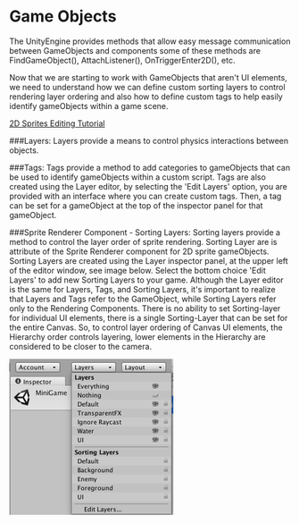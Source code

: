 # Game Objects 

The UnityEngine provides methods that allow easy message communication between GameObjects and components some of these methods are FindGameObject(), AttachListener(), OnTriggerEnter2D(), etc.

Now that we are starting to work with GameObjects that aren't UI elements, we need to understand how we can define custom sorting layers to control rendering layer ordering and also how to define custom tags to help easily identify gameObjects within a game scene.

[2D Sprites Editing Tutorial](https://www.youtube.com/watch?v=tp9PRN2TMy0)

###Layers:
Layers provide a means to control physics interactions between objects.  


###Tags:
Tags provide a method to add categories to gameObjects that can be used to identify gameObjects within a custom script.  Tags are also created using the Layer editor, by selecting the 'Edit Layers' option, you are provided with an interface where you can create custom tags.  Then, a tag can be set for a gameObject at the top of the inspector panel for that gameObject.

###Sprite Renderer Component - Sorting Layers:
Sorting layers provide a method to control the layer order of sprite rendering.  Sorting Layer are is attribute of the Sprite Renderer component for 2D sprite gameObjects.  Sorting Layers are created using the Layer inspector panel, at the upper left of the editor window, see image below.  Select the bottom choice 'Edit Layers' to add new Sorting Layers to your game. Although the Layer editor is the same for Layers, Tags, and Sorting Layers, it's important to realize that Layers and Tags refer to the GameObject, while Sorting Layers refer only to the Rendering Components.  There is no ability to set Sorting-layer for individual UI elements, there is a single Sorting-Layer that can be set for the entire Canvas.  So, to control layer ordering of Canvas UI elements, the Hierarchy order controls layering, lower elements in the Hierarchy are considered to be closer to the camera.

![](/assets/SortingLayer.png)





